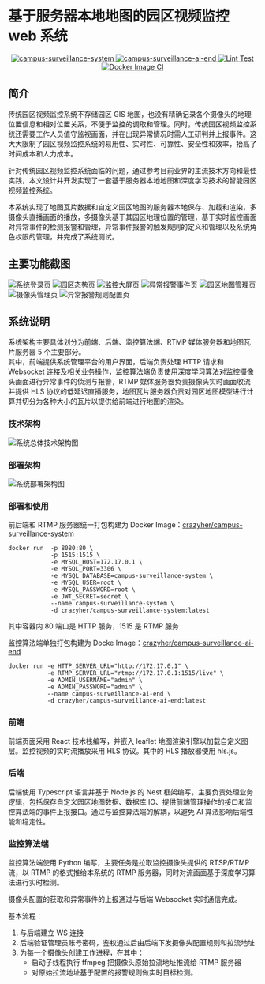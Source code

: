 # 基于服务器本地地图的园区视频监控 web 系统

<p align="center">
  <a href="https://hub.docker.com/r/crazyher/campus-surveillance-system">
    <img src="https://img.shields.io/docker/v/crazyher/campus-surveillance-system?label=campus-surveillance-system" alt="campus-surveillance-system"/>
  </a>

  <a href="https://hub.docker.com/r/crazyher/campus-surveillance-ai-end">
    <img src="https://img.shields.io/docker/v/crazyher/campus-surveillance-ai-end?label=campus-surveillance-ai-end" alt="campus-surveillance-ai-end"/>
  </a>

  <a href="https://github.com/CrazyHer/campus-surveillance-system/actions/workflows/lint.yaml">
    <img src="https://github.com/CrazyHer/campus-surveillance-system/actions/workflows/lint.yaml/badge.svg" alt="Lint Test"/>
  </a>

  <a href="https://github.com/CrazyHer/campus-surveillance-system/actions/workflows/docker-image.yaml">
    <img src="https://github.com/CrazyHer/campus-surveillance-system/actions/workflows/docker-image.yaml/badge.svg" alt="Docker Image CI"/>
  </a>

</p>

## 简介

传统园区视频监控系统不存储园区 GIS 地图，也没有精确记录各个摄像头的地理位置信息和相对位置关系，不便于监控的调取和管理。同时，传统园区视频监控系统还需要工作人员值守监视画面，并在出现异常情况时需人工研判并上报事件。这大大限制了园区视频监控系统的易用性、实时性、可靠性、安全性和效率，抬高了时间成本和人力成本。

针对传统园区视频监控系统面临的问题，通过参考目前业界的主流技术方向和最佳实践，本文设计并开发实现了一套基于服务器本地地图和深度学习技术的智能园区视频监控系统。

本系统实现了地图瓦片数据和自定义园区地图的服务器本地保存、加载和渲染，多摄像头直播画面的播放，多摄像头基于其园区地理位置的管理，基于实时监控画面对异常事件的检测报警和管理，异常事件报警的触发规则的定义和管理以及系统角色权限的管理，并完成了系统测试。

## 主要功能截图

![系统登录页](docs/login-page.png)
![园区态势页](docs/campus-status-page.png)
![监控大屏页](docs/monit-screen.png)
![异常报警事件页](docs/alarms-page.png)
![园区地图管理页](docs/map-manage-page.png)
![摄像头管理页](docs/cameras-manage.png)
![异常报警规则配置页](docs/alarm-rules-page-config.png)

## 系统说明

系统架构主要具体划分为前端、后端、监控算法端、RTMP 媒体服务器和地图瓦片服务器 5 个主要部分。  
其中，前端提供系统管理平台的用户界面，后端负责处理 HTTP 请求和 Websocket 连接及相关业务操作，监控算法端负责使用深度学习算法对监控摄像头画面进行异常事件的侦测与报警，RTMP 媒体服务器负责摄像头实时画面收流并提供 HLS 协议的低延迟直播服务，地图瓦片服务器负责对园区地图模型进行计算并切分为各种大小的瓦片以提供给前端进行地图的渲染。

### 技术架构

![系统总体技术架构图](docs/tech-framework.png)

### 部署架构

![系统部署架构图](docs/deployment-framework.png)

### 部署和使用

前后端和 RTMP 服务器统一打包构建为 Docker Image：[crazyher/campus-surveillance-system](https://hub.docker.com/repository/docker/crazyher/campus-surveillance-system)

```shell
docker run  -p 8080:80 \
            -p 1515:1515 \
            -e MYSQL_HOST=172.17.0.1 \
            -e MYSQL_PORT=3306 \
            -e MYSQL_DATABASE=campus-surveillance-system \
            -e MYSQL_USER=root \
            -e MYSQL_PASSWORD=root \
            -e JWT_SECRET=secret \
            --name campus-surveillance-system \
            -d crazyher/campus-surveillance-system:latest
```

其中容器内 80 端口是 HTTP 服务，1515 是 RTMP 服务

监控算法端单独打包构建为 Docke Image：[crazyher/campus-surveillance-ai-end](https://hub.docker.com/repository/docker/crazyher/campus-surveillance-ai-end/general)

```shell
docker run -e HTTP_SERVER_URL="http://172.17.0.1" \
           -e RTMP_SERVER_URL="rtmp://172.17.0.1:1515/live" \
           -e ADMIN_USERNAME="admin" \
           -e ADMIN_PASSWORD="admin" \
           --name campus-surveillance-ai-end \
           -d crazyher/campus-surveillance-ai-end:latest
```

### 前端

前端页面采用 React 技术栈编写，并嵌入 leaflet 地图渲染引擎以加载自定义图层。监控视频的实时流播放采用 HLS 协议。其中的 HLS 播放器使用 hls.js。

### 后端

后端使用 Typescript 语言并基于 Node.js 的 Nest 框架编写，主要负责处理业务逻辑，包括保存自定义园区地图数据、数据库 IO、提供前端管理操作的接口和监控算法端的事件上报接口。通过与监控算法端的解耦，以避免 AI 算法影响后端性能和稳定性。

### 监控算法端

监控算法端使用 Python 编写，主要任务是拉取监控摄像头提供的 RTSP/RTMP 流，以 RTMP 的格式推给本系统的 RTMP 服务器，同时对流画面基于深度学习算法进行实时检测。

摄像头配置的获取和异常事件的上报通过与后端 Websocket 实时通信完成。

基本流程：

1. 与后端建立 WS 连接
2. 后端验证管理员账号密码，鉴权通过后由后端下发摄像头配置规则和拉流地址
3. 为每一个摄像头创建工作进程，在其中：
   - 启动子线程执行 ffmpeg 把摄像头原始拉流地址推流给 RTMP 服务器
   - 对原始拉流地址基于配置的报警规则做实时目标检测。
